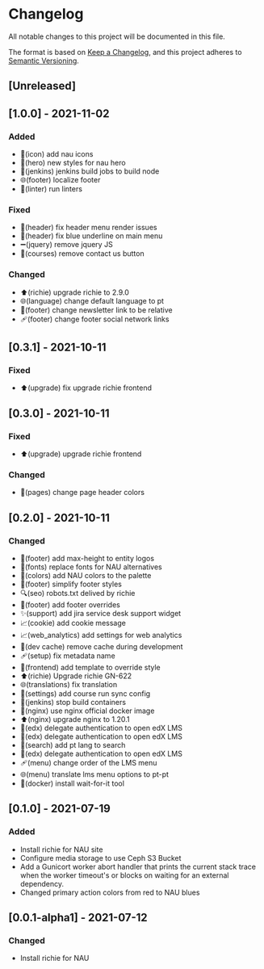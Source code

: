 # Changelog

All notable changes to this project will be documented in this file.

The format is based on [Keep a Changelog](https://keepachangelog.com/en/1.0.0/),
and this project adheres to [Semantic
Versioning](https://semver.org/spec/v2.0.0.html).

## [Unreleased]

## [1.0.0] - 2021-11-02

### Added

- 🍱(icon) add nau icons
- 💄(hero) new styles for nau hero
- 💚(jenkins) jenkins build jobs to build node
- 🌐(footer) localize footer
- 🚨(linter) run linters

### Fixed
- 💄(header) fix header menu render issues
- 💄(header) fix blue underline on main menu
- ➖(jquery) remove jquery JS
- 💄(courses) remove contact us button

### Changed
- ⬆️(richie) upgrade richie to 2.9.0
- 🌐(language) change default language to pt
- 🎨(footer) change newsletter link to be relative
- 🩹(footer) change footer social network links

## [0.3.1] - 2021-10-11

### Fixed

- ⬆️(upgrade) fix upgrade richie frontend

## [0.3.0] - 2021-10-11

### Fixed

- ⬆️(upgrade) upgrade richie frontend

### Changed

- 💄(pages) change page header colors

## [0.2.0] - 2021-10-11

### Changed

- 💄(footer) add max-height to entity logos
- 💄(fonts) replace fonts for NAU alternatives
- 💄(colors) add NAU colors to the palette
- 💄(footer) simplify footer styles
- 🔍️(seo) robots.txt delived by richie
- 💄(footer) add footer overrides
- ✨(support) add jira service desk support widget
- 📈(cookie) add cookie message
- 📈(web_analytics) add settings for web analytics
- 🔨(dev cache) remove cache during development
- 🩹(setup) fix metadata name
- 💄(frontend) add template to override style
- ⬆️(richie) Upgrade richie GN-622
- 🌐(translations) fix translation
- 🔧(settings) add course run sync config
- 💚(jenkins) stop build containers
- 💚(nginx) use nginx official docker image
- ⬆️(nginx) upgrade nginx to 1.20.1
- 🛂(edx) delegate authentication to open edX LMS
- 🛂(edx) delegate authentication to open edX LMS
- 🐛(search) add pt lang to search
- 🛂(edx) delegate authentication to open edX LMS
- 🩹(menu) change order of the LMS menu
- 🌐(menu) translate lms menu options to pt-pt
- 🐛(docker) install wait-for-it tool

## [0.1.0] - 2021-07-19

### Added

- Install richie for NAU site
- Configure media storage to use Ceph S3 Bucket
- Add a Gunicort worker abort handler that prints the current stack trace when the worker timeout's 
or blocks on waiting for an external dependency.
- Changed primary action colors from red to NAU blues

## [0.0.1-alpha1] - 2021-07-12

### Changed

- Install richie for NAU

